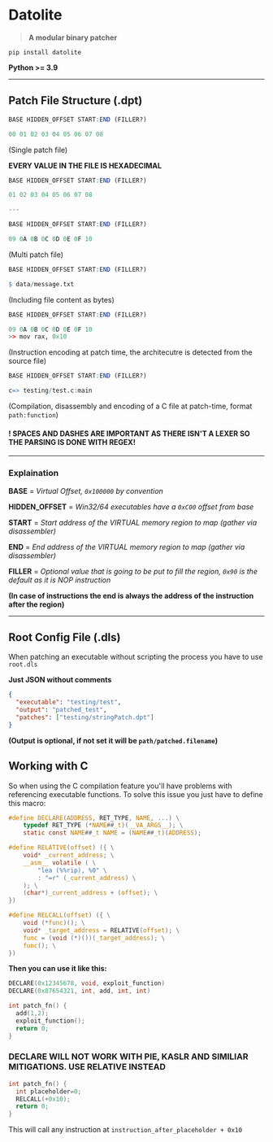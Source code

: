 # Datolite

> **A modular binary patcher**

`pip install datolite`

**Python >= 3.9**

---

## Patch File Structure (.dpt)

```r
BASE HIDDEN_OFFSET START:END (FILLER?)

00 01 02 03 04 05 06 07 08
```

(Single patch file)

**EVERY VALUE IN THE FILE IS HEXADECIMAL**

```r
BASE HIDDEN_OFFSET START:END (FILLER?)

01 02 03 04 05 06 07 08

---

BASE HIDDEN_OFFSET START:END (FILLER?)

09 0A 0B 0C 0D 0E 0F 10
```

(Multi patch file)

```r
BASE HIDDEN_OFFSET START:END (FILLER?)

$ data/message.txt

```

(Including file content as bytes)

```r
BASE HIDDEN_OFFSET START:END (FILLER?)

09 0A 0B 0C 0D 0E 0F 10
>> mov rax, 0x10
```

(Instruction encoding at patch time, the architecutre is detected from the source file)

```r
BASE HIDDEN_OFFSET START:END (FILLER?)

c=> testing/test.c:main
```

(Compilation, disassembly and encoding of a C file at patch-time, format `path:function`)

#### ! SPACES AND DASHES ARE IMPORTANT AS THERE ISN'T A LEXER SO THE PARSING IS DONE WITH REGEX!

---

### Explaination

**BASE** = _Virtual Offset, `0x100000` by convention_

**HIDDEN_OFFSET** = _Win32/64 executables have a `0xC00` offset from base_

**START** = _Start address of the VIRTUAL memory region to map (gather via disassembler)_

**END** = _End address of the VIRTUAL memory region to map (gather via disassembler)_

**FILLER** = _Optional value that is going to be put to fill the region, `0x90` is the default as it is NOP instruction_

**(In case of instructions the end is always the address of the instruction after the region)**

---

## Root Config File (.dls)

When patching an executable without scripting the process you have to use `root.dls`

**Just JSON without comments**

```json
{
  "executable": "testing/test",
  "output": "patched_test",
  "patches": ["testing/stringPatch.dpt"]
}
```

**(Output is optional, if not set it will be `path/patched.filename`)**

## Working with C

So when using the C compilation feature you'll have problems with referencing executable functions.
To solve this issue you just have to define this macro:

```c
#define DECLARE(ADDRESS, RET_TYPE, NAME, ...) \
    typedef RET_TYPE (*NAME##_t)(__VA_ARGS__); \
    static const NAME##_t NAME = (NAME##_t)(ADDRESS);

#define RELATIVE(offset) ({ \
    void* _current_address; \
    __asm__ volatile ( \
        "lea (%%rip), %0" \
        : "=r" (_current_address) \
    ); \
    (char*)_current_address + (offset); \
})

#define RELCALL(offset) ({ \
    void (*func)(); \
    void* _target_address = RELATIVE(offset); \
    func = (void (*)())(_target_address); \
    func(); \
})

```

**Then you can use it like this:**

```c
DECLARE(0x12345678, void, exploit_function)
DECLARE(0x87654321, int, add, int, int)

int patch_fn() {
  add(1,2);
  exploit_function();
  return 0;
}
```

### DECLARE WILL NOT WORK WITH PIE, KASLR AND SIMILIAR MITIGATIONS. USE RELATIVE INSTEAD

```c
int patch_fn() {
  int placeholder=0;
  RELCALL(+0x10);
  return 0;
}
```

This will call any instruction at `instruction_after_placeholder + 0x10`
